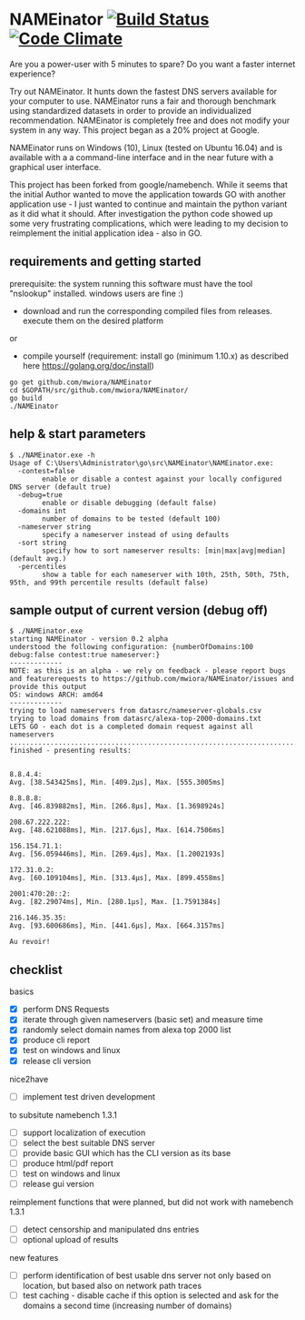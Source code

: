 NAMEinator [![Build Status](https://travis-ci.org/mwiora/NAMEinator.svg)](https://travis-ci.org/mwiora/NAMEinator) [![Code Climate](https://codeclimate.com/github/mwiora/NAMEinator/badges/gpa.svg)](https://codeclimate.com/github/mwiora/NAMEinator)
=========

Are you a power-user with 5 minutes to spare? Do you want a faster internet experience?

Try out NAMEinator. It hunts down the fastest DNS servers available for your
computer to use. NAMEinator runs a fair and thorough benchmark using standardized
datasets in order to provide an individualized recommendation. NAMEinator is completely
free and does not modify your system in any way.
This project began as a 20% project at Google.

NAMEinator runs on Windows (10), Linux (tested on Ubuntu 16.04) and is available with a
a command-line interface and in the near future with a graphical user interface.

This project has been forked from google/namebench. While it seems that the initial Author wanted to move the application towards GO with another application use - I just wanted to continue and maintain the python variant as it did what it should.
After investigation the python code showed up some very frustrating complications, which were leading to my decision to reimplement the initial application idea - also in GO.

requirements and getting started
---------------

prerequisite: the system running this software must have the tool "nslookup" installed.
windows users are fine :)

* download and run the corresponding compiled files from releases. execute them on the desired platform

or

* compile yourself (requirement: install go (minimum 1.10.x) as described here https://golang.org/doc/install)
```
go get github.com/mwiora/NAMEinator
cd $GOPATH/src/github.com/mwiora/NAMEinator/
go build
./NAMEinator
```

help & start parameters
---------------

```
$ ./NAMEinator.exe -h
Usage of C:\Users\Administrator\go\src\NAMEinator\NAMEinator.exe:
  -contest=false
        enable or disable a contest against your locally configured DNS server (default true)
  -debug=true
        enable or disable debugging (default false)
  -domains int
        number of domains to be tested (default 100)
  -nameserver string
        specify a nameserver instead of using defaults
  -sort string
        specify how to sort nameserver results: [min|max|avg|median] (default avg.)
  -percentiles
        show a table for each nameserver with 10th, 25th, 50th, 75th, 95th, and 99th percentile results (default false)
```

sample output of current version (debug off)
---------------

```
$ ./NAMEinator.exe
starting NAMEinator - version 0.2 alpha
understood the following configuration: {numberOfDomains:100 debug:false contest:true nameserver:}
-------------
NOTE: as this is an alpha - we rely on feedback - please report bugs and featurerequests to https://github.com/mwiora/NAMEinator/issues and provide this output
OS: windows ARCH: amd64
-------------
trying to load nameservers from datasrc/nameserver-globals.csv
trying to load domains from datasrc/alexa-top-2000-domains.txt
LETS GO - each dot is a completed domain request against all nameservers
....................................................................................................
finished - presenting results:


8.8.4.4:
Avg. [38.543425ms], Min. [409.2µs], Max. [555.3005ms]

8.8.8.8:
Avg. [46.839882ms], Min. [266.8µs], Max. [1.3698924s]

208.67.222.222:
Avg. [48.621088ms], Min. [217.6µs], Max. [614.7506ms]

156.154.71.1:
Avg. [56.059446ms], Min. [269.4µs], Max. [1.2002193s]

172.31.0.2:
Avg. [60.109104ms], Min. [313.4µs], Max. [899.4558ms]

2001:470:20::2:
Avg. [82.29074ms], Min. [280.1µs], Max. [1.7591384s]

216.146.35.35:
Avg. [93.600686ms], Min. [441.6µs], Max. [664.3157ms]

Au revoir!
```

checklist
---------------
basics
- [x] perform DNS Requests
- [x] iterate through given nameservers (basic set) and measure time
- [x] randomly select domain names from alexa top 2000 list
- [x] produce cli report
- [x] test on windows and linux
- [x] release cli version

nice2have
- [ ] implement test driven development

to subsitute namebench 1.3.1
- [ ] support localization of execution
- [ ] select the best suitable DNS server
- [ ] provide basic GUI which has the CLI version as its base
- [ ] produce html/pdf report
- [ ] test on windows and linux
- [ ] release gui version

reimplement functions that were planned, but did not work with namebench 1.3.1
- [ ] detect censorship and manipulated dns entries
- [ ] optional upload of results

new features
- [ ] perform identification of best usable dns server not only based on location, but based also on network path traces
- [ ] test caching - disable cache if this option is selected and ask for the domains a second time (increasing number of domains)
